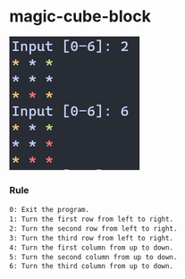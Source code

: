 # magic-cube-block

![image](https://github.com/SunGj921028/magic-cube-block/blob/main/magic_cube.png)
### Rule
```bash
0: Exit the program.
1: Turn the first row from left to right.
2: Turn the second row from left to right.
3: Turn the third row from left to right.
4: Turn the first column from up to down.
5: Turn the second column from up to down.
6: Turn the third column from up to down.
```
